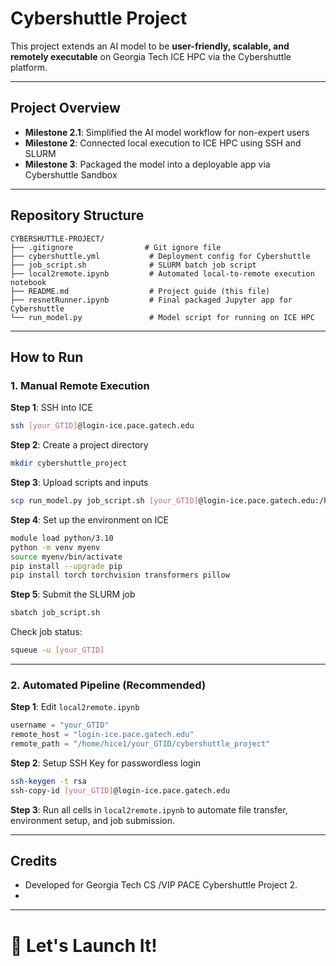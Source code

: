 
# Cybershuttle Project

This project extends an AI model to be **user-friendly, scalable, and remotely executable** on Georgia Tech ICE HPC via the Cybershuttle platform.

---

## Project Overview

- **Milestone 2.1**: Simplified the AI model workflow for non-expert users
- **Milestone 2**: Connected local execution to ICE HPC using SSH and SLURM
- **Milestone 3**: Packaged the model into a deployable app via Cybershuttle Sandbox

---

## Repository Structure

```
CYBERSHUTTLE-PROJECT/
├── .gitignore                # Git ignore file
├── cybershuttle.yml           # Deployment config for Cybershuttle
├── job_script.sh              # SLURM batch job script
├── local2remote.ipynb         # Automated local-to-remote execution notebook
├── README.md                  # Project guide (this file)
├── resnetRunner.ipynb         # Final packaged Jupyter app for Cybershuttle
└── run_model.py               # Model script for running on ICE HPC
```

---



<!-- This is manual way -->
<!-- Log in into Georgia tech ICE by running "ssh gburdell3@login-ice.pace.gatech.edu" then provide your password

Then make a new directory by "mkdir cybershuttle_project" in the root directory of your ICE(You should call this command inside ICE)

RUN "scp run_model.py input.png job_script.sh zyan319@login-ice.pace.gatech.edu:/home/hice1/zyan319/cybershuttle_project/" to upload your script and data to ICE using scp

SSH into ICE again: by running "ssh zyan319@login-ice.pace.gatech.edu"

Cd into your folder by "cd cybershuttle_project"


Before submit the job, make sure you create a venv with all the python package needed for the project
"module load python/3.10
python -m venv myenv
source myenv/bin/activate
pip install --upgrade pip
pip install torch torchvision transformers pillow
"

Submit your job by "sbatch job_script.sh" then you should be seeing something like Submitted batch job 2539899

Run "squeue -u zyan319" to check your job(replace it with your GTID) -->

## How to Run

### 1. Manual Remote Execution

**Step 1**: SSH into ICE
```bash
ssh [your_GTID]@login-ice.pace.gatech.edu
```

**Step 2**: Create a project directory
```bash
mkdir cybershuttle_project
```

**Step 3**: Upload scripts and inputs
```bash
scp run_model.py job_script.sh [your_GTID]@login-ice.pace.gatech.edu:/home/hice1/[your_GTID]/cybershuttle_project/
```

**Step 4**: Set up the environment on ICE
```bash
module load python/3.10
python -m venv myenv
source myenv/bin/activate
pip install --upgrade pip
pip install torch torchvision transformers pillow
```

**Step 5**: Submit the SLURM job
```bash
sbatch job_script.sh
```

Check job status:
```bash
squeue -u [your_GTID]
```

---


<!-- For Part 2:

make sure you change username to your GTID in local2remote.ipynb
username = "zyan319"
remote_host = "login-ice.pace.gatech.edu"
remote_path = "/home/hice1/zyan319/cybershuttle_project"

Using this to use the local to remote pipline:

SSH key setup by running "ssh-keygen -t rsa" to generate SSH key this avoid needing a password to login in ICE
then run "ssh-copy-id zyan319@login-ice.pace.gatech.edu"

after you have done, this simply run local2remote.ipynb -->


### 2. Automated Pipeline (Recommended)

**Step 1**: Edit `local2remote.ipynb`
```python
username = "your_GTID"
remote_host = "login-ice.pace.gatech.edu"
remote_path = "/home/hice1/your_GTID/cybershuttle_project"
```

**Step 2**: Setup SSH Key for passwordless login
```bash
ssh-keygen -t rsa
ssh-copy-id [your_GTID]@login-ice.pace.gatech.edu
```

**Step 3**: Run all cells in `local2remote.ipynb` to automate file transfer, environment setup, and job submission.

---




## Credits

- Developed for Georgia Tech CS /VIP PACE Cybershuttle Project 2.
- 

---

# 🚀 Let's Launch It!